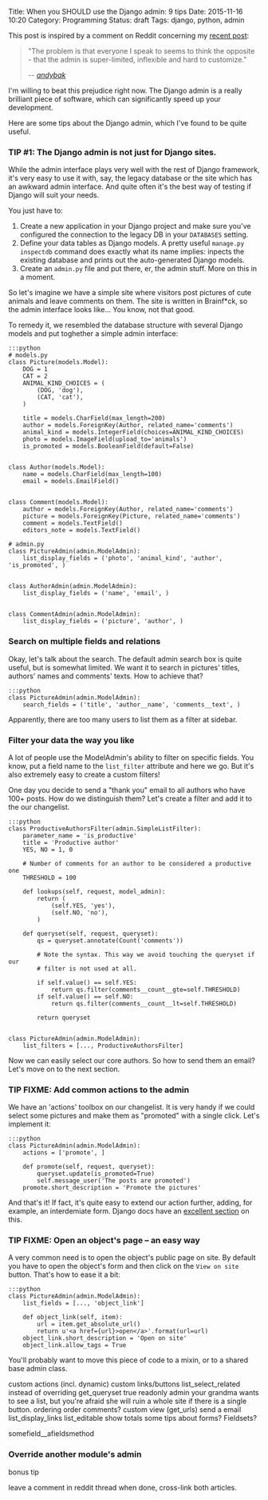 Title: When you SHOULD use the Django admin: 9 tips
Date: 2015-11-16 10:20
Category: Programming
Status: draft
Tags: django, python, admin

This post is inspired by a comment on Reddit concerning my [recent post][1]:

> "The problem is that everyone I speak to seems to think the opposite - that
> the admin is super-limited, inflexible and hard to customize."
>
> -- <cite>[andybak][2]</cite>

I'm willing to beat this prejudice right now. The Django admin is a really
brilliant piece of software, which can significantly speed up your development.

Here are some tips about the Django admin, which I've found to be quite useful.

### TIP #1: The Django admin is not just for Django sites.

While the admin interface plays very well with the rest of Django framework,
it's very easy to use it with, say, the legacy database or the site which has
an awkward admin interface. And quite often it's the best way of testing if
Django will suit your needs.

You just have to:

1. Create a new application in your Django project and make sure you've
   configured the connection to the legacy DB in your `DATABASES` setting.
1. Define your data tables as Django models. A pretty useful `manage.py
   inspectdb` command does exactly what its name implies: inpects the existing
   database and prints out the auto-generated Django models.
2. Create an `admin.py` file and put there, er, the admin stuff. More on this
   in a moment.

So let's imagine we have a simple site where visitors post pictures of cute
animals and leave comments on them. The site is written in Brainf\*ck, so the
admin interface looks like... You know, not that good.

To remedy it, we resembled the database structure with several Django models
and put toghether a simple admin interface:

    :::python
    # models.py
    class Picture(models.Model):
        DOG = 1
        CAT = 2
        ANIMAL_KIND_CHOICES = (
            (DOG, 'dog'),
            (CAT, 'cat'),
        )

        title = models.CharField(max_length=200)
        author = models.ForeignKey(Author, related_name='comments')
        animal_kind = models.IntegerField(choices=ANIMAL_KIND_CHOICES)
        photo = models.ImageField(upload_to='animals')
        is_promoted = models.BooleanField(default=False)


    class Author(models.Model):
        name = models.CharField(max_length=100)
        email = models.EmailField()


    class Comment(models.Model):
        author = models.ForeignKey(Author, related_name='comments')
        picture = models.ForeignKey(Picture, related_name='comments')
        comment = models.TextField()
        editors_note = models.TextField()

    # admin.py
    class PictureAdmin(admin.ModelAdmin):
        list_display_fields = ('photo', 'animal_kind', 'author', 'is_promoted', )


    class AuthorAdmin(admin.ModelAdmin):
        list_display_fields = ('name', 'email', )


    class CommentAdmin(admin.ModelAdmin):
        list_display_fields = ('picture', 'author', )


### Search on multiple fields and relations

Okay, let's talk about the search. The default admin search box is quite
useful, but is somewhat limited. We want it to search in pictures' titles,
authors' names and comments' texts. How to achieve that?

    :::python
    class PictureAdmin(admin.ModelAdmin):
        search_fields = ('title', 'author__name', 'comments__text', )

Apparently, there are too many users to list them as a filter at sidebar.

### Filter your data the way you like

A lot of people use the ModelAdmin's ability to filter on specific fields. You
know, put a field name to the `list_filter` attribute and here we go. But it's
also extremely easy to create a custom filters!

One day you decide to send a "thank you" email to all authors who have 100+
posts. How do we distinguish them? Let's create a filter and add it to the our
changelist.

    :::python
    class ProductiveAuthorsFilter(admin.SimpleListFilter):
        parameter_name = 'is_productive'
        title = 'Productive author'
        YES, NO = 1, 0

        # Number of comments for an author to be considered a productive one
        THRESHOLD = 100

        def lookups(self, request, model_admin):
            return (
                (self.YES, 'yes'),
                (self.NO, 'no'),
            )

        def queryset(self, request, queryset):
            qs = queryset.annotate(Count('comments'))

            # Note the syntax. This way we avoid touching the queryset if our
            # filter is not used at all.

            if self.value() == self.YES:
                return qs.filter(comments__count__gte=self.THRESHOLD)
            if self.value() == self.NO:
                return qs.filter(comments__count__lt=self.THRESHOLD)

            return queryset


    class PictureAdmin(admin.ModelAdmin):
        list_filters = [..., ProductiveAuthorsFilter]

Now we can easily select our core authors. So how to send them an email? Let's
move on to the next section.

### TIP FIXME: Add common actions to the admin

We have an 'actions' toolbox on our changelist. It is very handy if we could
select some pictures and make them as "promoted" with a single click. Let's
implement it:

    :::python
    class PictureAdmin(admin.ModelAdmin):
        actions = ['promote', ]

        def promote(self, request, queryset):
            queryset.update(is_promoted=True)
            self.message_user('The posts are promoted')
        promote.short_description = 'Promote the pictures'

And that's it! If fact, it's quite easy to extend our action further, adding,
for example, an interdemiate form. Django docs
have an [excellent section][3] on this.


### TIP FIXME: Open an object's page – an easy way

A very common need is to open the object's public page on site. By default you
have to open the object's form and then click on the `View on site` button.
That's how to ease it a bit:

    :::python
    class PictureAdmin(admin.ModelAdmin):
        list_fields = [..., 'object_link']

        def object_link(self, item):
            url = item.get_absolute_url()
            return u'<a href={url}>open</a>'.format(url=url)
        object_link.short_description = 'Open on site'
        object_link.allow_tags = True

You'll probably want to move this piece of code to a mixin, or to a shared base
admin class.


custom actions (incl. dynamic)
custom links/buttons
list_select_related instead of overriding get_queryset
true readonly admin
    your grandma wants to see a list, but you're afraid she will ruin a whole
    site if there is a single button.
ordering
    order comments?
custom view (get_urls)
    send a email
list_display_links
list_editable
show totals
some tips about forms? Fieldsets?

somefield__afieldsmethod
### Override another module's admin


bonus tip

leave a comment in reddit thread when done, cross-link both articles.

[1]: {filename}/when-you-shouldnt-use-django-admin.md
[2]: https://www.reddit.com/r/django/comments/3sfg0x/when_you_shouldnt_use_the_django_admin/
[3]: https://docs.djangoproject.com/en/1.8/ref/contrib/admin/actions/#actions-that-provide-intermediate-pages

